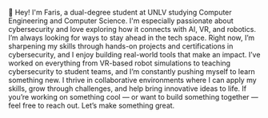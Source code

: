 👋 Hey! I'm Faris, a dual-degree student at UNLV studying Computer Engineering and Computer Science. I'm especially passionate about cybersecurity and love exploring how it connects with AI, VR, and robotics. I’m always looking for ways to stay ahead in the tech space. Right now, I’m sharpening my skills through hands-on projects and certifications in cybersecurity, and I enjoy building real-world tools that make an impact. I’ve worked on everything from VR-based robot simulations to teaching cybersecurity to student teams, and I’m constantly pushing myself to learn something new. I thrive in collaborative environments where I can apply my skills, grow through challenges, and help bring innovative ideas to life. If you’re working on something cool — or want to build something together — feel free to reach out. Let’s make something great.
